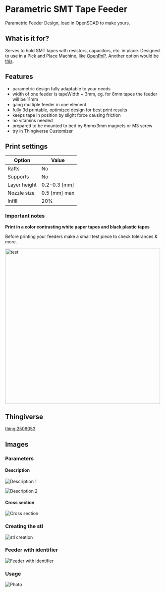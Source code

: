 # Parametric SMT Tape Feeder

Parametric Feeder Design, load in OpenSCAD to make yours.

## What is it for?

Serves to hold SMT tapes with resistors, capacitors, etc. in place. Designed to use in a Pick and Place Machine, like [OpenPnP](http://openpnp.org/). Another option would be [this](http://malte-randt.de/strip-feeders-and-modular-tray-for-smd/).


## Features

  * parametric design fully adaptable to your needs
  * width of one feeder is tapeWidth + 3mm, eg. for 8mm tapes the feeder will be 11mm
  * gang multiple feeder in one element
  * fully 3d printable, optimized design for best print results
  * keeps tape in position by slight force causing friction
  * no vitamins needed
  * prepared to be mounted to bed by 6mmx3mm magnets or M3 screw
  * try in Thingiverse Customizer

## Print settings

|    Option    |    Value     |
| ------------ | ------------ |
| Rafts        | No           |
| Supports     | No           |
| Layer height | 0.2-0.3 [mm] |
| Nozzle size  | 0.5 [mm] max |
| Infill       | 20%          |

### Important notes

**Print in a color contrasting white paper tapes and black plastic tapes**

Before printing your feeders make a small test piece to check tolerances & more.

<img src="images/test.jpg" alt="test" width="500"/>


## Thingiverse

[thing:2506053](https://www.thingiverse.com/thing:2506053)

## Images

### Parameters

#### Description

![Description 1](images/parametric_feeder_desc.png)

![Description 2](images/parametric_feeder_desc2.png)

#### Cross section

![Cross section](images/sFeederOpenSCAD_magnetPockets.png)

### Creating the stl

![stl creation](images/sFeederOpenSCAD_edited.png)

### Feeder with identifier

![Feeder with identifier](images/gangedFeeder8mm_with_Identifier.jpg)

### Usage

![Photo](images/parametric_feeder_photo.jpg)


